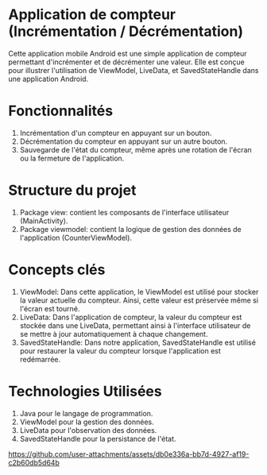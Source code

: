 # Application de compteur (Incrémentation / Décrémentation)
Cette application mobile Android est une simple application de compteur permettant d'incrémenter et de décrémenter une valeur. Elle est conçue pour illustrer l'utilisation de ViewModel, LiveData, et SavedStateHandle dans une application Android.
# Fonctionnalités
1. Incrémentation d'un compteur en appuyant sur un bouton.
2. Décrémentation du compteur en appuyant sur un autre bouton.
3. Sauvegarde de l'état du compteur, même après une rotation de l'écran ou la fermeture de l'application.
# Structure du projet
1. Package view: contient les composants de l'interface utilisateur (MainActivity).
2. Package viewmodel: contient la logique de gestion des données de l'application (CounterViewModel).
# Concepts clés
1. ViewModel: Dans cette application, le ViewModel est utilisé pour stocker la valeur actuelle du compteur. Ainsi, cette valeur est préservée même si l'écran est tourné.
2. LiveData: Dans l'application de compteur, la valeur du compteur est stockée dans une LiveData, permettant ainsi à l'interface utilisateur de se mettre à jour automatiquement à chaque changement.
3. SavedStateHandle: Dans notre application, SavedStateHandle est utilisé pour restaurer la valeur du compteur lorsque l'application est redémarrée.
# Technologies Utilisées
1. Java pour le langage de programmation.
2. ViewModel pour la gestion des données.
3. LiveData pour l'observation des données.
4. SavedStateHandle pour la persistance de l'état.

https://github.com/user-attachments/assets/db0e336a-bb7d-4927-af19-c2b60db5d64b
